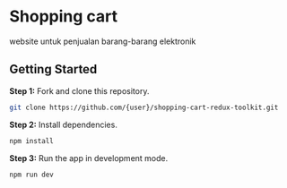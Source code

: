 # Shopping cart

website untuk penjualan barang-barang elektronik

## Getting Started

**Step 1:** Fork and clone this repository.

```bash
git clone https://github.com/{user}/shopping-cart-redux-toolkit.git
```

**Step 2:** Install dependencies.

```bash
npm install
```

**Step 3:** Run the app in development mode.

```bash
npm run dev
```